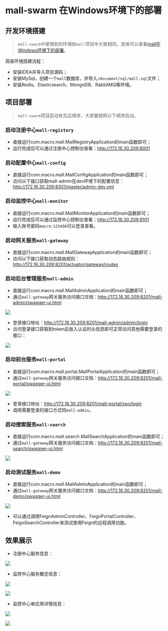 # mall-swarm 在Windows环境下的部署

## 开发环境搭建

> `mall-swarm`中使用到的环境和`mall`项目中大致相同，具体可以查看[mall在Windows环境下的部署](https://github.com/macrozheng/mall-learning/blob/master/docs/deploy/mall_deploy_windows.md)。

简易环境搭建流程：

- 安装IDEA并导入项目源码；
- 安装MySql，创建一个`mall`数据库，并导入`/document/sql/mall.sql`文件；
- 安装Redis、Elasticsearch、MongoDB、RabbitMQ等环境。

## 项目部署

> `mall-swarm`项目启动有先后顺序，大家要按照以下顺序启动。

### 启动注册中心`mall-registory`

- 直接运行com.macro.mall.MallRegistryApplication的main函数即可；
- 运行完成后可以通过注册中心控制台查看：http://172.16.30.209:8001

### 启动配置中心`mall-config`

- 直接运行com.macro.mall.MallConfigApplication的main函数即可；
- 访问以下接口获取mall-admin在dev环境下的配置信息：http://172.16.30.209:8301/master/admin-dev.yml

### 启动监控中心`mall-monitor`

- 直接运行com.macro.mall.MallMonitorApplication的main函数即可；
- 运行完成后可以通过监控中心控制台查看：http://172.16.30.209:8101
- 输入账号密码`macro:123456`可以登录查看。

### 启动网关服务`mall-gateway`

- 直接运行com.macro.mall.MallGatewayApplication的main函数即可；
- 访问以下接口获取动态路由规则：http://172.16.30.209:8201/actuator/gateway/routes

### 启动后台管理服务`mall-admin`

- 直接运行com.macro.mall.MallAdminApplication的main函数即可；
- 通过`mall-gateway`网关服务访问接口文档：http://172.16.30.209:8201/mall-admin/swagger-ui.html

![](../resource/mall_swarm_windows_06.png)

- 登录接口地址：http://172.16.30.209:8201/mall-admin/admin/login
- 访问登录接口获取到token后放入认证的头信息即可正常访问其他需要登录的接口：

![](../resource/mall_swarm_windows_09.png)

### 启动前台服务`mall-portal`

- 直接运行com.macro.mall.portal.MallPortalApplication的main函数即可；
- 通过`mall-gateway`网关服务访问接口文档：http://172.16.30.209:8201/mall-portal/swagger-ui.html

![](../resource/mall_swarm_windows_07.png)

- 登录接口地址：http://172.16.30.209:8201/mall-portal/sso/login
- 调用需要登录的接口方式同`mall-admin`。

### 启动搜索服务`mall-search`

- 直接运行com.macro.mall.search.MallSearchApplication的main函数即可；
- 通过`mall-gateway`网关服务访问接口文档：http://172.16.30.209:8201/mall-search/swagger-ui.html

![](../resource/mall_swarm_windows_10.png)

### 启动测试服务`mall-demo`

- 直接运行com.macro.mall.MallAdminApplication的main函数即可；
- 通过`mall-gateway`网关服务访问接口文档：http://172.16.30.209:8201/mall-demo/swagger-ui.html

![](../resource/mall_swarm_windows_08.png)

- 可以通过调用FeignAdminController、FeignPortalController、FeignSearchController来测试使用Feign的远程调用功能。

## 效果展示

- 注册中心服务信息：

![](../resource/mall_swarm_windows_01.png)

- 监控中心服务概览信息：

![](../resource/mall_swarm_windows_02.png)

![](../resource/mall_swarm_windows_03.png)

- 监控中心单应用详情信息：

![](../resource/mall_swarm_windows_04.png)

![](../resource/mall_swarm_windows_05.png)



